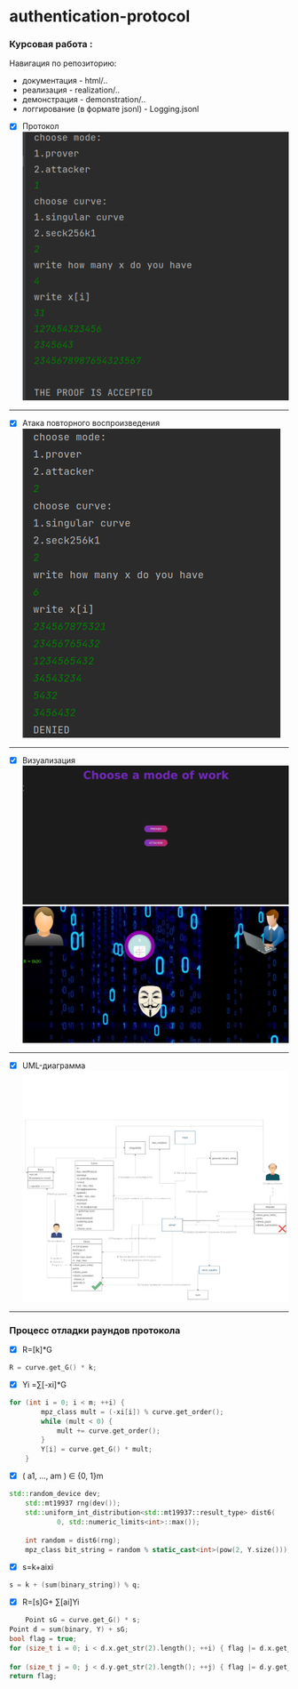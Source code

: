 # authentication-protocol

<h3>Курсовая работа : </h3>
Навигация по репозиторию:

* документация - html/..  </br>
* реализация - realization/..   </br>
* демонстрация - demonstration/..   </br>
* логгирование (в формате jsonl) - Logging.jsonl   </br>


- [x] Протокол <br/>
  ![output](demonstration/pic/prover.png)

---

- [x] Атака повторного воспроизведения  <br/>
  ![attacker](demonstration/pic/attacker1.png)

---

- [x] Визуализация  <br/>
  ![main page](demonstration/pic/main.png)
  ![prover](demonstration/pic/visual.png)
  <br/>

---

- [x] UML-диаграмма  <br/>
  ![prover](demonstration/pic/uml.jpg)
  <br/>

---
<h3>Процесс отладки раундов протокола</h3>

- [x] R=[k]*G <br/>

```c++
R = curve.get_G() * k;
```

- [x] Yi =∑[-xi]*G <br/>

```c++
for (int i = 0; i < m; ++i) {
        mpz_class mult = (-xi[i]) % curve.get_order();
        while (mult < 0) {
            mult += curve.get_order();
        }
        Y[i] = curve.get_G() * mult;
    }
```

- [x] ( a1, ..., am ) ∈ {0, 1}m<br/>

```c++
std::random_device dev;
    std::mt19937 rng(dev());
    std::uniform_int_distribution<std::mt19937::result_type> dist6(
            0, std::numeric_limits<int>::max());

    int random = dist6(rng);
    mpz_class bit_string = random % static_cast<int>(pow(2, Y.size())); //длины m
```

- [x] s=k+aixi <br/>

```c++
s = k + (sum(binary_string)) % q;
```

- [x] R=[s]G+ ∑[ai]Yi

```c++
    Point sG = curve.get_G() * s;
Point d = sum(binary, Y) + sG;
bool flag = true;
for (size_t i = 0; i < d.x.get_str(2).length(); ++i) { flag |= d.x.get_str(2)[i] ^ R.x.get_str(2)[i]; }

for (size_t j = 0; j < d.y.get_str(2).length(); ++j) { flag |= d.y.get_str(2)[j] ^ R.y.get_str(2)[j]; }
return flag;
```
